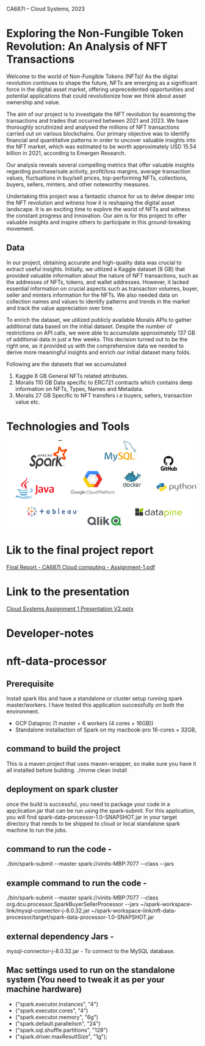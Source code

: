 CA687I – Cloud Systems, 2023
# Exploring the Non-Fungible Token Revolution: An Analysis of NFT Transactions

Welcome to the world of Non-Fungible Tokens (NFTs)! As the digital revolution continues to shape the future, NFTs are emerging as a significant force in the digital asset market, offering unprecedented opportunities and potential applications that could revolutionize how we think about asset ownership and value.

The aim of our project is to investigate the NFT revolution by examining the transactions and trades that occurred between 2021 and 2023. We have thoroughly scrutinized and analysed the millions of NFT transactions carried out on various blockchains. Our primary objective was to identify financial and quantitative patterns in order to uncover valuable insights into the NFT market, which was estimated to be worth approximately USD 15.54 billion in 2021, according to Emergen Research.

Our analysis reveals several compelling metrics that offer valuable insights regarding purchase/sale activity, profit/loss margins, average transaction values, fluctuations in buy/sell prices, top-performing NFTs, collections, buyers, sellers, minters, and other noteworthy measures.

Undertaking this project was a fantastic chance for us to delve deeper into the NFT revolution and witness how it is reshaping the digital asset landscape. It is an exciting time to explore the world of NFTs and witness the constant progress and innovation. Our aim is for this project to offer valuable insights and inspire others to participate in this ground-breaking movement.

Data
-----

In our project, obtaining accurate and high-quality data was crucial to extract useful insights. Initially, we utilized a Kaggle dataset (8 GB) that provided valuable information about the nature of NFT transactions, such as the addresses of NFTs, tokens, and wallet addresses. However, it lacked essential information on crucial aspects such as transaction volumes, buyer, seller and minters information for the NFTs. We also needed data on collection names and values to identify patterns and trends in the market and track the value appreciation over time.

To enrich the dataset, we utilized publicly available Moralis APIs to gather additional data based on the initial dataset. Despite the number of restrictions on API calls, we were able to accumulate approximately 137 GB of additional data in just a few weeks. This decision turned out to be the right one, as it provided us with the comprehensive data we needed to derive more meaningful insights and enrich our initial dataset many folds.

Following are the datasets that we accumulated
1. Kaggle 8 GB General NFTs related attributes.
2. Moralis 110 GB Data specific to ERC721 contracts which contains deep information on NFTs, Types, Names and Metadata.
3. Moralis 27 GB Specific to NFT transfers i.e buyers, sellers, transaction value etc.

# Technologies and Tools
![img.png](src/resources/images/img.png)

# Lik to the final project report
[Final Report - CA687I Cloud computing - Assignment-1.pdf](assignment-reports%2Ffinal-report%2FFinal%20Report%20-%20CA687I%20Cloud%20computing%20-%20Assignment-1.pdf)

# Link to the presentation
[Cloud Systems Assignment 1 Presentation V2.pptx](assignment-reports%2Ffinal-report%2FCloud%20Systems%20Assignment%201%20Presentation%20V2.pptx)

# Developer-notes
# nft-data-processor

Prerequisite
--------------
Install spark libs and have a standalone or cluster setup running spark master/workers. I have tested this application successfully on both the environment.
- GCP Dataproc (1 master + 6 workers (4 cores + 16GB)) 
- Standalone installaction of Spark on my macbook-pro 16-cores + 32GB, 

command to build the project
---------------------------------------
This is a maven project that uses maven-wrapper, so make sure you have it all installed before building.
./mvnw clean install

deployment on spark cluster
--------------------------------
once the build is successful, you need to package your code in a app;lication.jar that can be run using the spark-submit. 
For this application, you will find spark-data-processor-1.0-SNAPSHOT.jar in your target directory that needs to be shipped to cloud or local standalone spark machine to run the jobs.  

command to run the code -
-----------------------------------------
./bin/spark-submit --master spark://vinits-MBP:7077 --class <main-class> --jars <required-libs> <application-jar>

example command to run the code - 
-----------------------------------------
./bin/spark-submit --master spark://vinits-MBP:7077 
    --class org.dcu.processor.SparkBuyerSellerProcessor 
    --jars ~/spark-workspace-link/mysql-connector-j-8.0.32.jar 
    ~/spark-workspace-link/nft-data-processor/target/spark-data-processor-1.0-SNAPSHOT.jar
    
    
external dependency Jars - 
-----------------------------
mysql-connector-j-8.0.32.jar  - To connect to the MySQL database.

    
Mac settings used to run on the standalone system (You need to tweak it as per your machine hardware)
----------------------------------------------------------------------------------------------------------
- ("spark.executor.instances", "4")
- ("spark.executor.cores", "4")
- ("spark.executor.memory", "6g")
- ("spark.default.parallelism", "24")
- ("spark.sql.shuffle.partitions", "128")
- ("spark.driver.maxResultSize", "1g");    
